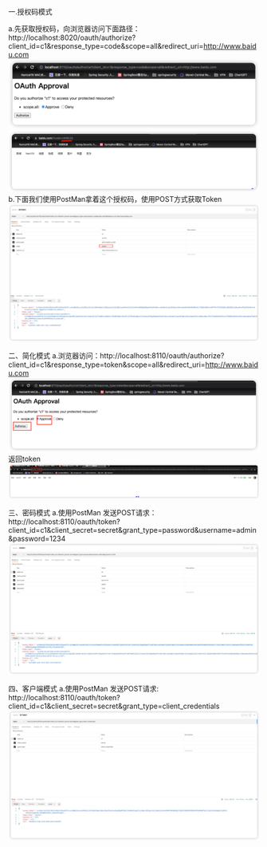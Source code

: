 一.授权码模式

a.先获取授权码，向浏览器访问下面路径：
http://localhost:8020/oauth/authorize?client_id=c1&response_type=code&scope=all&redirect_uri=http://www.baidu.com
![img.png](statis/img.png)
![img_1.png](statis/img_1.png)
b.下面我们使用PostMan拿着这个授权码，使用POST方式获取Token
![img_2.png](statis/img_2.png)

二、简化模式
a.浏览器访问：http://localhost:8110/oauth/authorize?client_id=c1&response_type=token&scope=all&redirect_uri=http://www.baidu.com
![img_3.png](statis/img_3.png)
返回token
![img_4.png](statis/img_4.png)

三、密码模式
a.使用PostMan 发送POST请求： http://localhost:8110/oauth/token?client_id=c1&client_secret=secret&grant_type=password&username=admin&password=1234
![img_5.png](statis/img_5.png)


四、客户端模式
a.使用PostMan 发送POST请求:  http://localhost:8110/oauth/token?client_id=c1&client_secret=secret&grant_type=client_credentials
![img_6.png](statis/img_6.png)
